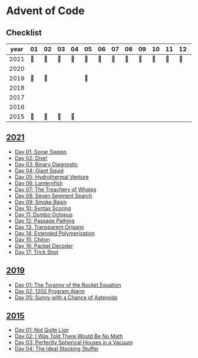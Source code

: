 # Advent of Code

## Checklist

year|01|02|03|04|05|06|07|08|09|10|11|12|13|14|15|16|17|18|19|20|21|22|23|24|25
----|---|---|---|---|---|---|---|---|---|---|---|---|---|---|---|---|---|---|---|---|---|---|---|---|---
2021 |🌟|🌟|🌟|🌟|🌟|🌟|🌟|🌟|🌟|🌟|🌟|🌟|🌟|🌟|🌟|🌟|🌟||||||||| 
2020 |||||||||||||||||||||||||
2019 |🌟|🌟|||🌟|||||||||||||||||||||
2018 ||||||||||||||||||||||||||
2017 ||||||||||||||||||||||||||
2016 ||||||||||||||||||||||||||
2015 |🌟|🌟|🌟|🌟||||||||||||||||||||||
 


## [2021](https://adventofcode.com/2021)

* [Day 01: Sonar Sweep](./_2021/_01)
* [Day 02: Dive!](./_2021/_02)
* [Day 03: Binary Diagnostic](./_2021/_03)
* [Day 04: Giant Squid](./_2021/_04)
* [Day 05: Hydrothermal Venture](./_2021/_05)
* [Day 06: Lanternfish](./_2021/_06)
* [Day 07: The Treachery of Whales](./_2021/_07)
* [Day 08: Seven Segment Search](./_2021/_08)
* [Day 09: Smoke Basin](./_2021/_09)
* [Day 10: Syntax Scoring](./_2021/_10)
* [Day 11: Dumbo Octopus](./_2021/_11)
* [Day 12: Passage Pathing](./_2021/_12)
* [Day 13: Transparent Origami](./_2021/_13)
* [Day 14: Extended Polymerization](./_2021/_14)
* [Day 15: Chiton](./_2021/_15)
* [Day 16: Packet Decoder](./_2021/_16)
* [Day 17: Trick Shot](./_2021/_17)


## [2019](https://adventofcode.com/2019)

* [Day 01: The Tyranny of the Rocket Equation](./_2019/_01)
* [Day 02: 1202 Program Alarm](./_2019/_02)
* [Day 05: Sunny with a Chance of Asteroids](./_2019/_05)


## [2015](https://adventofcode.com/2015)

* [Day 01: Not Quite Lisp](./_2015/_01)
* [Day 02: I Was Told There Would Be No Math](./_2015/_02)
* [Day 03: Perfectly Spherical Houses in a Vacuum](./_2015/_03)
* [Day 04: The Ideal Stocking Stuffer](./_2015/_04)
